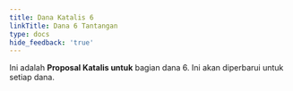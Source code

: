 ```yaml
---
title: Dana Katalis 6
linkTitle: Dana 6 Tantangan
type: docs
hide_feedback: 'true'
---
```


Ini adalah **Proposal Katalis untuk** bagian dana 6. Ini akan diperbarui untuk setiap dana.
